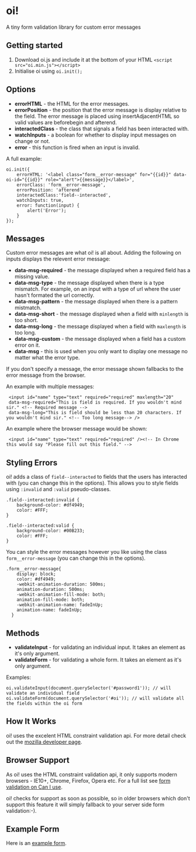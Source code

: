 # oi!

A tiny form validation library for custom error messages

## Getting started

1. Download oi.js and include it at the bottom of your HTML `<script src="oi.min.js"></script>`
2. Initialise oi using `oi.init();`

## Options

* **errorHTML** - the HTML for the error messages.
* **errorPosition** - the position that the error message is display relative to the field. The error message is placed using insertAdjacentHTML so valid values are beforebegin and afterend.
* **interactedClass** - the class that signals a field has been interacted with.
* **watchInputs** - a boolean for whether to display input messages on change or not.
* **error** - this function is fired when an input is invalid.

A full example:
```
oi.init({
    errorHTML: '<label class="form__error-message" for="{{id}}" data-oi-id="{{id}}" role="alert">{{message}}</label>',
    errorClass: 'form__error-message',
    errorPosition: 'afterend'
    interactedClass:'field--interacted',
    watchInputs: true,
    error: function(input) {
        alert('Error');
    }
});
```
## Messages

Custom error messages are what oi! is all about. Adding the following on inputs displays the relevent error message:

* **data-msg-required** - the message displayed when a required field has a missing value.
* **data-msg-type** - the message displayed when there is a type mismatch. For example, on an input with a type of url where the user hasn't formated the url correctly.
* **data-msg-pattern** - the message displayed when there is a pattern mistmatch.
* **data-msg-short** - the message displayed when a field  with `minlength` is too short.
* **data-msg-long** - the message displayed when a field  with `maxlength` is too long.
* **data-msg-custom** - the message displayed when a field has a custom error on it.
* **data-msg** - this is used when you only want to display one message no matter what the error type.

If you don't specify a message, the error message shown fallbacks to the error message from the browser.

An example with multiple messages:
```
 <input id="name" type="text" required="required" maxlength="20" 
 data-msg-required="This is field is required. If you wouldn't mind sir." <!-- Required message -->
 data-msg-long="This is field should be less than 20 characters. If you wouldn't mind sir." <!-- Too long message--> />
```

An example where the browser message would be shown:
```
 <input id="name" type="text" required="required" /><!-- In Chrome this would say "Please fill out this field." -->
```

## Styling Errors

oi! adds a class of `field--interacted` to fields that the users has interacted with (you can change this in the options). This allows you to style fields using `:invalid` and `:valid` pseudo-classes.
```
.field--interacted:invalid {
	background-color: #df4949;
	color: #FFF;
}

.field--interacted:valid {
	background-color: #00B233;
	color: #FFF;
}
```
You can style the error messages however you like using the class `form__error-message` (you can change this in the options).
```
.form__error-message{
	display: block;
	color: #df4949;
	-webkit-animation-duration: 500ms;
    animation-duration: 500ms;
    -webkit-animation-fill-mode: both;
    animation-fill-mode: both;
	-webkit-animation-name: fadeInUp;
  	animation-name: fadeInUp;
  }
```

## Methods

* **validateInput** - for validating an individual input. It takes an element as it's only argument.
* **validateForm** - for validating a whole form. It takes an element as it's only argument.

Examples:

```
oi.validateInput(document.querySelector('#password1')); // will validate an individual field
oi.validateForm(document.querySelector('#oi')); // will validate all the fields within the oi form
```

## How It Works

oi! uses the excelent HTML constraint validation api. For more detail check out the [mozilla developer page](https://developer.mozilla.org/en-US/docs/Web/Guide/HTML/HTML5/Constraint_validation).

## Browser Support

As oi! uses the HTML constraint validation api, it only supports modern browsers - IE10+, Chrome, Firefox, Opera etc. For a full list see [form validation on Can I use](http://caniuse.com/#feat=form-validation).

oi! checks for support as soon as possible, so in older browsers which don't support this feature it will simply fallback to your server side form validation:-).

## Example Form

Here is an [example form](http://mattbegent.github.io/oi/).